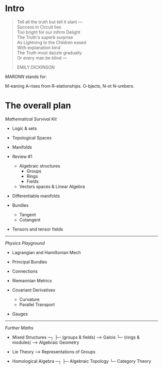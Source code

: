 # Intro


> Tell all the truth but tell it slant — <br>
> Success in Circuit lies <br>
> Too bright for our infirm Delight <br>
> The Truth's superb surprise <br>
> As Lightning to the Children eased <br>
> With explanation kind <br> 
> The Truth must dazzle gradually <br>
> Or every man be blind — <br> 
>
> EMILY DICKINSON 



*MARONN* stands for:


M-eaning
A-rises
from
R-elationships.
O-bjects,
N-ot
N-umbers.




# The overall plan

_Mathematical Survival Kit_
- Logic & sets
- Topological Spaces
- Manifolds
- Review #1
  - Algebraic structures
    - Groups
    - Rings
    - Fields
  - Vectors spaces & Linear Algebra

- Differentiable manifolds
- Bundles
  - Tangent
  - Cotangent
- Tensors and tensor fields

-----
_Physics Playground_
- Lagrangian and Hamiltonian Mech

- Principal Bundles
- Connections
- Riemannian Metrics

- Covariant Derivatives
  - Curvature
  - Parallel Transport

- Gauges


-----
_Further Maths_

- Mixed Structures ─┐
                    ├─ (groups & fields) --> Galois
                    └─ (rings & modules) --> Algebraic Geometry

- Lie Theory --> Representations of Groups

- Homological Algebra ─┐
                       ├─ Algebraic Topology
                       └─ Category Theory


